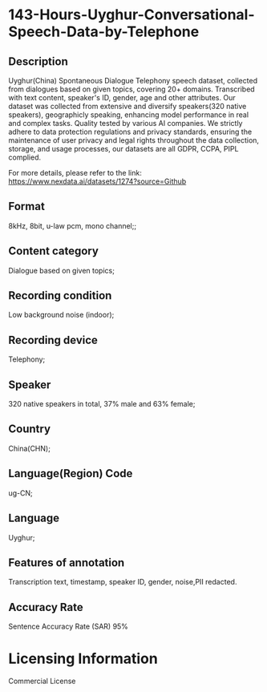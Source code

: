 # 143-Hours-Uyghur-Conversational-Speech-Data-by-Telephone

## Description
Uyghur(China) Spontaneous Dialogue Telephony speech dataset, collected from dialogues based on given topics, covering 20+ domains. Transcribed with text content, speaker's ID, gender, age and other attributes. Our dataset was collected from extensive and diversify speakers(320 native speakers), geographicly speaking, enhancing model performance in real and complex tasks. Quality tested by various AI companies. We strictly adhere to data protection regulations and privacy standards, ensuring the maintenance of user privacy and legal rights throughout the data collection, storage, and usage processes, our datasets are all GDPR, CCPA, PIPL complied.

For more details, please refer to the link: https://www.nexdata.ai/datasets/1274?source=Github


## Format
8kHz, 8bit, u-law pcm, mono channel;;
## Content category
Dialogue based on given topics;
## Recording condition
Low background noise (indoor);
## Recording device
Telephony;
## Speaker
320 native speakers in total, 37% male and 63% female;
## Country
China(CHN);
## Language(Region) Code
ug-CN;
## Language
Uyghur;
## Features of annotation
Transcription text, timestamp, speaker ID, gender, noise,PII redacted.
## Accuracy Rate
Sentence Accuracy Rate (SAR) 95%
# Licensing Information
Commercial License
